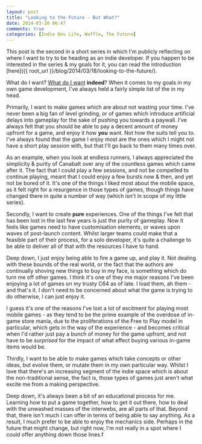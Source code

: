 ```yaml
---
layout: post
title: "Looking to the Future - But What?"
date: 2014-03-20 06:47
comments: true
categories: [Indie Dev Life, Waffle, The Future]
---
```

This post is the second in a short series in which I'm publicly reflecting on where I want to try to be heading as an indie developer. If you happen to be interested in the series &amp; my goals for it, you can read the introduction [here]({{ root_url }}/blog/2014/03/18/looking-to-the-future/).

What do I want? [What do I want](http://www.youtube.com/watch?v=MUYpUMaEI88) **indeed**? When it comes to my goals in my own game development, I've always held a fairly simple list of the in my head.

<!-- more -->

Primarily, I want to make games which are about not wasting your time. I've never been a big fan of level grinding, or of games which introduce artificial delays into gameplay for the sake of pushing you towards a paywall. I've always felt that you should be able to pay a decent amount of money upfront for a game, and  enjoy it how **you** want. Not how the suits tell you to. I've always found that the game I enjoy most are the ones which I might  not have a short play session with, but that I'll go back to them many times over.

As an example, when you look at endless runners, I always appreciated the simplicity & purity of Canabalt over any of the countless games which came after it. The fact that I could play a few sessions, and not be compelled to continue playing, meant that I could enjoy a few bursts now & then, and yet not be bored of it. It's one of the things I liked most about the mobile space, as it felt right for a resurgence in those types of games, though things have changed there in quite a number of way (which isn't in scope of my little series).

Secondly, I want to create **pure** experiences. One of the things I've felt that has been lost in the last few years is just the purity of gameplay. Now it feels like games need to have customisation elements, or waves upon waves of post-launch content. Whilst larger teams could make that a feasible part of their process, for a solo developer, it's quite a challenge to be able to deliver all of that with the resources I have to hand.

Deep down, I just enjoy being able to fire a game up, and play it. Not dealing with these bounds of the real world, or the fact that the authors are continually shoving new things to buy in my face, is something which do turn me off other games. I think it's one of they me major reasons I've been enjoying a lot of games on my trusty C64 as of late. I load them, ah them - and that's it. I don't need to be concerned about what the game is trying to do otherwise, I can just enjoy it.

I guess it's one of the reasons I've lost a lot of excitment for playing most mobile games - as they tend to be the prime example of the overdose of in-game store mania, due to the proliferations of the Free to Play model in particular, which gets in the way of the experience - and becomes critical when I'd rather just pay a bunch of money for the game upfront, and not have to be *surprised* for the impact of what effect buying various in-game items would be.

Thirdly, I want to be able to make games which take concepts or other ideas, but evolve them, or mutate them in my own particular way. Whilst I love that there's an increasing segment of the indie space which is about the non-traditional sense, the fact is, those types of games just aren't what excite me from a making perspective.

Deep down, it's always been a bit of an educational process for me. Learning how to put a game together, how to get it out there, how to deal with the unwashed masses of the interwebs, are all parts of that. Beyond that, there isn't much I can offer in terms of being able to say anything. As a result, I much prefer to be able to enjoy the mechanics side. Perhaps in the future that might change, but right now, I'm not really in a spot where I could offer anything down those lines.f
